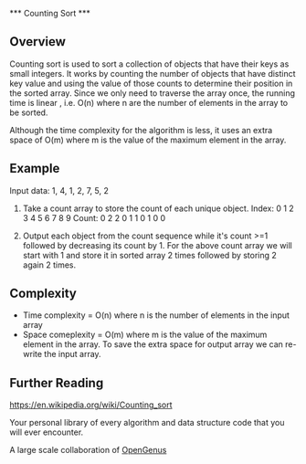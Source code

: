 *** Counting Sort ***

## Overview

Counting sort is used to sort a collection of objects that have their keys as small integers. It works by counting the number of objects that have distinct key value and using the value of those counts to determine their position in the sorted array. Since we only need to traverse the array once, the running time is linear , i.e. O(n) where n are the number of elements in the array to be sorted.

Although the time complexity for the algorithm is less, it uses an extra space of O(m) where m is the value of the maximum element in the array.


## Example

Input data: 1, 4, 1, 2, 7, 5, 2
  1) Take a count array to store the count of each unique object.
  Index:     0  1  2  3  4  5  6  7  8  9
  Count:     0  2  2  0   1  1  0  1  0  0
 
  2) Output each object from the count sequence while it's count >=1 followed by decreasing its count by 1.
  For the above count array we will start with 1 and store it in sorted array 2 times followed by storing 2 again 2 times.

## Complexity

- Time complexity = O(n) where n is the number of elements in the input array
- Space comeplexity = O(m) where m is the value of the maximum element in the array.
To save the extra space for output array we can re-write the input array.

## Further Reading

https://en.wikipedia.org/wiki/Counting_sort

Your personal library of every algorithm and data structure code that you will ever encounter.

A large scale collaboration of [OpenGenus](https://github.com/opengenus)